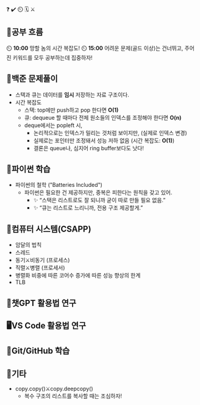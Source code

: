 ❓ ✔️ ⏲️ 🗓️ ⚔️

## 🧠공부 흐름
⏲️ **10:00** 망할 놈의 시간 복잡도!
⏲️ **15:00** 어려운 문제(골드 이상)는 건너뛰고, 주어진 키워드를 모두 공부하는데 집중하자!

## 🔢백준 문제풀이
- 스택과 큐는 데이터를 **임시** 저장하는 자료 구조이다.
- 시간 복잡도
    - 스택: top에만 push하고 pop 한다면 **O(1)**
    - 큐: dequeue 할 때마다 전체 원소들의 인덱스를 조정해야 한다면 **O(n)**
    - deque에서는 popleft 시, 
        - 논리적으로는 인덱스가 밀리는 것처럼 보이지만, (실제로 인덱스 변경)
        - 실제로는 포인터만 조정돼서 성능 저하 없음 (시간 복잡도: **O(1)**)
        - 결론은 queue나, 심지어 ring buffer보다도 낫다!

## 🐍파이썬 학습
- 파이썬의 철학 ("Batteries Included")
    - 파이썬은 필요한 건 제공하지만, 중복은 피한다는 원칙을 갖고 있어.
        - ✨ “스택은 리스트로도 잘 되니까 굳이 따로 만들 필요 없음.”
        - ✨ “큐는 리스트로 느리니까, 전용 구조 제공할게.”

## 📓컴퓨터 시스템(CSAPP)
- 암달의 법칙
- 스레드
- 동기⚔️비동기 (프로세스)
- 직렬⚔️병렬 (프로세서)
- 병렬화 비중에 따른 코어수 증가에 따른 성능 향상의 한계
- TLB

## 💬챗GPT 활용법 연구


## 🖥️VS Code 활용법 연구


## 💾Git/GitHub 학습


## 📌기타
- copy.copy()⚔️copy.deepcopy() 
    - 복수 구조의 리스트를 복사할 때는 조심하자!